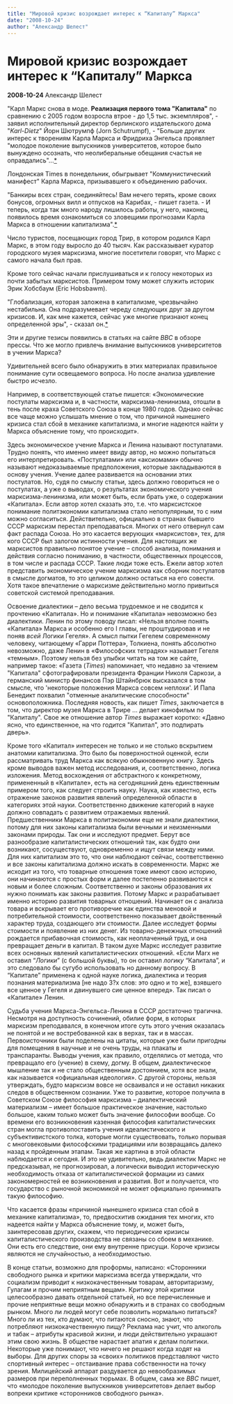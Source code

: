 ```yaml
---
title: "Мировой кризис возрождает интерес к “Капиталу” Маркса"
date: "2008-10-24"
author: "Александр Шелест"
---
```


# Мировой кризис возрождает интерес к “Капиталу” Маркса

**2008-10-24** Александр Шелест

"Карл Маркс снова в моде. **Реализация первого тома "Капитала"** по сравнению с 2005 годом возросла втрое - до 1,5 тыс. экземпляров", - заявил исполнительный директор берлинского издательского дома "*Karl-Dietz*" Йорн Шютрумпф (Jorn Schutrumpf), - "Больше других интерес к творениям Карла Маркса и Фридриха Энгельса проявляет "молодое поколение выпускников университетов, которое было вынуждено осознать, что неолиберальные обещания счастья не оправдались"...[*](http://news.bbc.co.uk/hi/russian/uk/newsid_7679000/7679170.stm)

Лондонская Times в понедельник, обыгрывает "Коммунистический манифест" Карла Маркса, призывавшего к объединению рабочих.

"Банкиры всех стран, соединяйтесь! Вам нечего терять, кроме своих бонусов, огромных вилл и отпусков на Карибах, - пишет газета. - И теперь, когда так много народу лишилось работы, у него, наконец, появилось время ознакомиться со зловещими прогнозами Карла Маркса в отношении капитализма".[*](http://news.bbc.co.uk/hi/russian/uk/newsid_7679000/7679170.stm)

Число туристов, посещающих город Трир, в котором родился Карл Маркс, в этом году выросло до 40 тысяч. Как рассказывает куратор городского музея марксизма, многие посетители говорят, что Маркс с самого начала был прав.

Кроме того сейчас начали прислушиваться и к голосу некоторых из почти забытых марксистов. Примером тому может служить историк Эрик Хобсбаум (Eric Hobsbawm).

"Глобализация, которая заложена в капитализме, чрезвычайно нестабильна. Она подразумевает череду следующих друг за другом кризисов. И, как мне кажется, сейчас уже многие признают конец определенной эры", - сказал он.[*](http://news.bbc.co.uk/hi/russian/life/newsid_7680000/7680151.stm)

Эти и другие тезисы появились в статьях на сайте *BBC* в обзоре прессы. Что же могло привлечь внимание выпускников университетов в учении Маркса?

Удивительней всего было обнаружить в этих материалах правильное понимание сути освещаемого вопроса. Но после анализа удивление быстро исчезло.

Например, в соответствующей статье пишется: «Экономические постулаты марксизма и, в частности, марксизма-ленинизма, отошли в тень после краха Советского Союза в конце 1980 годов. Однако сейчас все чаще можно услышать мнение о том, что причиной нынешнего кризиса стал сбой в механике капитализма, и многие надеются найти у Маркса объяснение тому, что происходит».

Здесь экономическое учение Маркса и Ленина называют постулатами. Трудно понять, что именно имеет ввиду автор, но можно попытаться его интерпретировать. «Постулатами» или «аксиомами» обычно называют недоказываемые предположения, которые закладываются в основу учения. Учение далее развивается на основании этих постулатов. Но, судя по смыслу статьи, здесь должно говориться не о постулатах, а уже о выводах, о результатах экономического учения марксизма-ленинизма, или может быть, если брать уже, о содержании «Капитала». Если автор хотел сказать это, т.е. что марксистское понимание политэкономии капитализма стало непопулярным, то с ним можно согласиться. Действительно, официально в странах бывшего СССР марксизм перестал преподаваться. Многих от него отвернул сам факт распада Союза. Но это касается верующих «марксистов», тех, для кого СССР был залогом истинности учения. Для настоящих же марксистов правильно понятое учение – способ анализа, понимания и действия согласно пониманию, в частности, общественных процессов, в том числе и распада СССР. Такие люди тоже есть. Ежели автор хотел представить экономическое учение марксизма как сборник постулатов в смысле догматов, то это целиком должно остаться на его совести. Хотя такое впечатление о марксизме действительно могло привиться советской системой преподавания.

Освоение диалектики – дело весьма трудоемкое и не сводится к прочтению «Капитала». Но и понимание «Капитала» невозможно без диалектики. Ленин по этому поводу писал: «Нельзя вполне понять «Капитала» Маркса и особенно его I главы, не проштудировав и не поняв *всей* Логики Гегеля». А смысл пытки Гегелем современному человеку, читающему «Гарри Поттера», Толкиена, понять абсолютно невозможно, даже Ленин в «Философских тетрадях» называет Гегеля «темным». Поэтому нельзя без улыбки читать на том же сайте, например такое: «Газета (*Times*) напоминает, что недавно за чтением "Капитала" сфотографировали президента Франции Николя Саркози, а германский министр финансов Пэр Штайнбрюк высказался в том смысле, что 'некоторые положения Маркса совсем неплохи'. И Папа Бенедикт похвалил "отменные аналитические способности" основоположника. Последняя новость, как пишет *Times*, заключается в том, что директор музея Маркса в Трире ... делает кинофильм по "Капиталу". Свое же отношение автор *Times* выражает коротко: «Давно ясно, что единственное, на что годится "Капитал", это подпирать дверь».

Кроме того «Капитал» интересен не только и не столько вскрытием анатомии капитализма. Это было бы поверхностной оценкой, если рассматривать труд Маркса как всякую обыкновенную книгу. Здесь кроме выводов важен метод исследования, и, соответственно, логика изложения. Метод восхождения от абстрактного к конкретному, примененный в «Капитале», есть на сегодняшний день единственным примером того, как следует строить науку. Наука, как известно, есть отражение законов развития явлений определенной области в категориях этой науки. Соответственно движение категорий в науке должно совпадать с развитием отражаемых явлений. Предшественники Маркса в политэкономии еще не знали диалектики, потому для них законы капитализма были вечными и неизменными законами природы. Так они и исследуют предмет. Берут все разнообразие капиталистических отношений так, как будто они возникают, сосуществуют, одновременно и ищут связи между ними. Для них капитализм это то, что они наблюдают сейчас, соответственно и все законы капитализма должно искать в современности. Маркс же исходит из того, что товарные отношения тоже имеют свою историю, они начинаются с простых форм и далее постепенно развиваются к новым и более сложным. Соответственно и законы образования их нужно понимать как законы развития. Потому Маркс и разрабатывает именно историю развития товарных отношений. Начинает он с анализа товара и вскрывает его противоречие как единства меновой и потребительной стоимости, соответственно показывает двойственный характер труда, создающего эти стоимости. Далее исследует формы стоимости и появление из них денег. Из товарно-денежных отношений рождается прибавочная стоимость, как неоплаченный труд, и она превращает деньги в капитал. В таком духе Маркс исследует развитие всех основных явлений капиталистических отношений. «Если Marx не оставил “*Логики*” (с большой буквы), то он оставил *логику* “Капитала”, и это следовало бы сугубо использовать но данному вопросу. В “Капитале” применена к одной науке логика, диалектика и теория познания материализма [не надо 3?х слов: это одно и то же], взявшего все ценное у Гегеля и двинувшего сие ценное вперед». Так писал о «Капитале» Ленин.

Судьба учения Маркса-Энгельса-Ленина в СССР достаточно трагична. Несмотря на доступность сочинений, обилие форм, в которых марксизм преподавался, в конечном итоге суть этого учения оказалась не понятой и не востребованной как в верхах, так и в массах. Первоисточники были поделены на цитаты, которые уже были пригодны для помещения в научные и не очень труды, на плакаты и транспаранты. Выводы учения, как правило, отделялись от метода, что превращало его (учение) в схему, догму. В общем, диалектическое мышление так и не стало общественным достоянием, хотя все знали, как называется «официальная идеология». С другой стороны, нельзя утверждать, будто марксизм вовсе не осваивался и не оставил никаких следов в общественном сознании. Уже то развитие, которое получила в Советском Союзе философия марксизма – диалектический материализм – имеет большое практическое значение, настолько большое, каким только может быть значение философии вообще. Со времени его возникновения казенная философия капиталистических стран могла противопоставить учения идеалистического и субъективистского толка, которые могли существовать, только порывая с многовековыми философскими традициями или возвращаясь далеко назад к пройденным этапам. Такая же картина в этой области наблюдается и сегодня. И это не удивительно, ведь диалектик Маркс не предсказывал, не прогнозировал, а логически выводил историческую необходимость отказа от капиталистической формации из самих закономерностей ее возникновения и развития. Вот и получается, что государство с рыночной экономикой не может официально принимать такую философию.

Что касается фразы «причиной нынешнего кризиса стал сбой в механике капитализма», то, предвосхитив ожидания тех многих, кто надеется найти у Маркса объяснение тому, и, может быть, заинтересовав других, скажем, что периодические кризисы капиталистического производства не связаны со сбоем в механике. Они есть его следствие, они ему внутренне присущи. Короче кризисы являются не случайностью, а необходимостью.

В конце статьи, возможно для проформы, написано: «Сторонники свободного рынка и критики марксизма всегда утверждали, что социализм приводит к низкокачественным товарам, авторитаризму, Гулагам и прочим неприятным вещам». Критику этой критики целесообразно давать отдельной статьей, но все перечисленные и прочие неприятные вещи можно обнаружить и в странах со свободным рынком. Много ли людей могут себе позволить нормально питаться? Много ли из тех, кто думают, что питаются сносно, знают, что потребляют низкокачественную пищу? Реклама нас учит, что алкоголь и табак – атрибуты красивой жизни, и люди действительно украшают этим свою жизнь. В обществе нарастает апатия к делам политики. Некоторые уже понимают, что ничего не решают когда ходят на выборы. Для других споры за «своих» политиков представляют чисто спортивный интерес – отстаивание права собственности на точку зрения. Милицейский аппарат раздувается до невообразимых размеров при переполненных тюрьмах. В общем, сама же *BBC* пишет, что «молодое поколение выпускников университетов» делает выбор вопреки критике «сторонников свободного рынка».